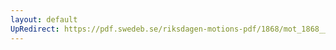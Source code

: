 ```yaml
---
layout: default
UpRedirect: https://pdf.swedeb.se/riksdagen-motions-pdf/1868/mot_1868__ak__00330.pdf
---
```

